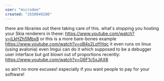 ```yaml
---
user: "microdee"
created: "1550849280"
---
```


there are libraries out there taking care of this. what's stopping you hosting your Skia renderers in these: https://www.youtube.com/watch?v=jLkHZh5Mbx8
or this is a more bare-bones example https://www.youtube.com/watch?v=oB4s2LpYHqc
it even runs on linux (using avalonia)
even Imgui can do it which supposed to be a debugger user interface but got blown out of proportions recently:
https://www.youtube.com/watch?v=G6F1c5xJAX8

so ain't no more excuses! especially if you want people to pay for your software!
